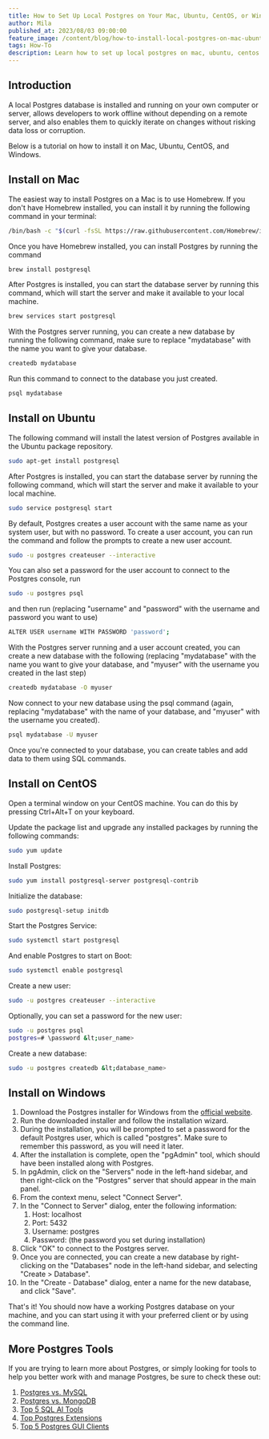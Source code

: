 ```yaml
---
title: How to Set Up Local Postgres on Your Mac, Ubuntu, CentOS, or Windows
author: Mila
published_at: 2023/08/03 09:00:00
feature_image: /content/blog/how-to-install-local-postgres-on-mac-ubuntu-centos-windows/banner.webp
tags: How-To
description: Learn how to set up local postgres on mac, ubuntu, centos and windows.
---
```


## Introduction

A local Postgres database is installed and running on your own computer or server, allows developers to work offline without depending on a remote server, and also enables them to quickly iterate on changes without risking data loss or corruption.

Below is a tutorial on how to install it on Mac, Ubuntu, CentOS, and Windows.

## Install on Mac

The easiest way to install Postgres on a Mac is to use Homebrew. If you don't have Homebrew installed, you can install it by running the following command in your terminal:

```bash
/bin/bash -c "$(curl -fsSL https://raw.githubusercontent.com/Homebrew/install/HEAD/install.sh)"
```

Once you have Homebrew installed, you can install Postgres by running the command

```bash
brew install postgresql
```

After Postgres is installed, you can start the database server by running this command, which will start the server and make it available to your local machine.

```bash
brew services start postgresql
```

With the Postgres server running, you can create a new database by running the following command, make sure to replace "mydatabase" with the name you want to give your database.

```bash
createdb mydatabase
```

Run this command to connect to the database you just created.

```bash
psql mydatabase
```

## Install on Ubuntu

The following command will install the latest version of Postgres available in the Ubuntu package repository.

```bash
sudo apt-get install postgresql
```

After Postgres is installed, you can start the database server by running the following command, which will start the server and make it available to your local machine.

```bash
sudo service postgresql start
```

By default, Postgres creates a user account with the same name as your system user, but with no password. To create a user account, you can run the command and follow the prompts to create a new user account.

```bash
sudo -u postgres createuser --interactive
```

You can also set a password for the user account to connect to the Postgres console, run

```bash
sudo -u postgres psql
```

and then run (replacing "username" and "password" with the username and password you want to use)

```bash
ALTER USER username WITH PASSWORD 'password';
```

With the Postgres server running and a user account created, you can create a new database with the following (replacing "mydatabase" with the name you want to give your database, and "myuser" with the username you created in the last step)

```bash
createdb mydatabase -O myuser
```

Now connect to your new database using the psql command (again, replacing "mydatabase" with the name of your database, and "myuser" with the username you created).

```bash
psql mydatabase -U myuser
```

Once you're connected to your database, you can create tables and add data to them using SQL commands.

## Install on CentOS

Open a terminal window on your CentOS machine. You can do this by pressing Ctrl+Alt+T on your keyboard.

Update the package list and upgrade any installed packages by running the following commands:

```bash
sudo yum update
```

Install Postgres:

```bash
sudo yum install postgresql-server postgresql-contrib
```

Initialize the database:

```bash
sudo postgresql-setup initdb
```

Start the Postgres Service:

```bash
sudo systemctl start postgresql
```

And enable Postgres to start on Boot:

```bash
sudo systemctl enable postgresql
```

Create a new user:

```bash
sudo -u postgres createuser --interactive
```

Optionally, you can set a password for the new user:

```bash
sudo -u postgres psql
postgres=# \password &lt;user_name>
```

Create a new database:

```bash
sudo -u postgres createdb &lt;database_name>
```

## Install on Windows

1. Download the Postgres installer for Windows from the [official website](https://www.postgresql.org/download/windows/).
1. Run the downloaded installer and follow the installation wizard.
1. During the installation, you will be prompted to set a password for the default Postgres user, which is called "postgres". Make sure to remember this password, as you will need it later.
1. After the installation is complete, open the "pgAdmin" tool, which should have been installed along with Postgres.
1. In pgAdmin, click on the "Servers" node in the left-hand sidebar, and then right-click on the "Postgres" server that should appear in the main panel.
1. From the context menu, select "Connect Server".
1. In the "Connect to Server" dialog, enter the following information:
    1. Host: localhost
    2. Port: 5432
    3. Username: postgres
    4. Password: (the password you set during installation)
1. Click "OK" to connect to the Postgres server.
1. Once you are connected, you can create a new database by right-clicking on the "Databases" node in the left-hand sidebar, and selecting "Create > Database".
1. In the "Create - Database" dialog, enter a name for the new database, and click "Save".

That's it! You should now have a working Postgres database on your <insert your own> machine, and you can start using it with your preferred client or by using the command line.


## More Postgres Tools

If you are trying to learn more about Postgres, or simply looking for tools to help you better work with and manage Postgres, be sure to check these out:

1. [Postgres vs. MySQL](/blog/postgres-vs-mysql/)
1. [Postgres vs. MongoDB](/blog/postgres-vs-mongodb/)
1. [Top 5 SQL AI Tools](/blog/top-sql-ai-tools/)
1. [Top Postgres Extensions](/blog/top-postgres-extension/)
1. [Top 5 Postgres GUI Clients](/blog/top-postgres-gui-client/)